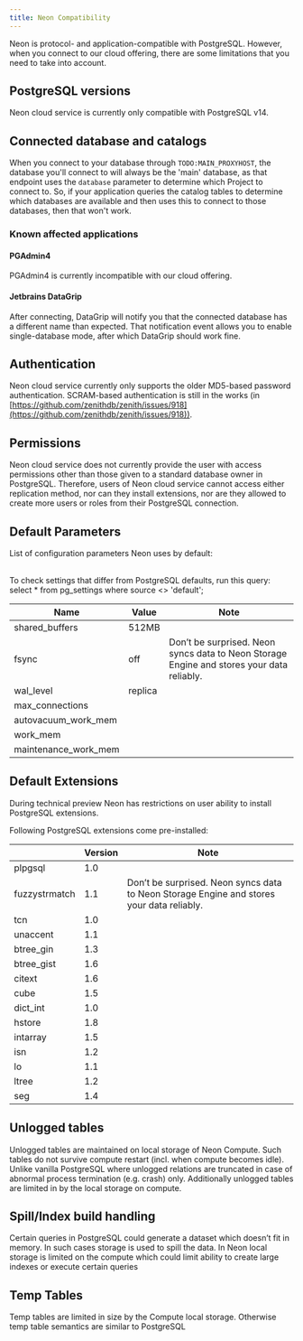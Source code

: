 ```yaml
---
title: Neon Compatibility
---
```


Neon is protocol- and application-compatible with PostgreSQL. However, when you connect to our cloud offering, there are some limitations that you need to take into account.

## PostgreSQL versions

Neon cloud service is currently only compatible with PostgreSQL v14.

## Connected database and catalogs

When you connect to your database through `TODO:MAIN_PROXYHOST`, the database you'll connect to will always be the 'main' database, as that endpoint uses the `database` parameter to determine which Project to connect to. So, if your application queries the catalog tables to determine which databases are available and then uses this to connect to those databases, then that won't work.

### Known affected applications

#### PGAdmin4

PGAdmin4 is currently incompatible with our cloud offering.

#### Jetbrains DataGrip

After connecting, DataGrip will notify you that the connected database has a different name than expected. That notification event allows you to enable single-database mode, after which DataGrip should work fine.

## Authentication

Neon cloud service currently only supports the older MD5-based password authentication. SCRAM-based authentication is still in the works (in [https://github.com/zenithdb/zenith/issues/918](https://github.com/zenithdb/zenith/issues/918)).

## Permissions

Neon cloud service does not currently provide the user with access permissions other than those given to a standard database owner in PostgreSQL. Therefore, users of Neon cloud service cannot access either replication method, nor can they install extensions, nor are they allowed to create more users or roles from their PostgreSQL connection.

## Default Parameters

List of configuration parameters Neon uses by default:

\
To check settings that differ from PostgreSQL defaults, run this query: \
select \* from pg_settings where source &lt;> 'default';

| Name                 | Value   | Note                                                                                      |
| -------------------- | ------- | ----------------------------------------------------------------------------------------- |
| shared_buffers       | 512MB   |                                                                                           |
| fsync                | off     | Don’t be surprised. Neon syncs data to Neon Storage Engine and stores your data reliably. |
| wal_level            | replica |                                                                                           |
| max_connections      |         |                                                                                           |
| autovacuum_work_mem  |         |                                                                                           |
| work_mem             |         |                                                                                           |
| maintenance_work_mem |         |                                                                                           |

## Default Extensions

During technical preview Neon has restrictions on user ability to install PostgreSQL extensions.

Following PostgreSQL extensions come pre-installed:

|               | Version | Note                                                                                      |
| ------------- | ------- | ----------------------------------------------------------------------------------------- |
| plpgsql       | 1.0     |                                                                                           |
| fuzzystrmatch | 1.1     | Don’t be surprised. Neon syncs data to Neon Storage Engine and stores your data reliably. |
| tcn           | 1.0     |                                                                                           |
| unaccent      | 1.1     |                                                                                           |
| btree_gin     | 1.3     |                                                                                           |
| btree_gist    | 1.6     |                                                                                           |
| citext        | 1.6     |                                                                                           |
| cube          | 1.5     |                                                                                           |
| dict_int      | 1.0     |                                                                                           |
| hstore        | 1.8     |                                                                                           |
| intarray      | 1.5     |                                                                                           |
| isn           | 1.2     |                                                                                           |
| lo            | 1.1     |                                                                                           |
| ltree         | 1.2     |                                                                                           |
| seg           | 1.4     |                                                                                           |

## Unlogged tables

Unlogged tables are maintained on local storage of Neon Compute. Such tables do not survive compute restart (incl. when compute becomes idle). Unlike vanilla PostgreSQL where unlogged relations are truncated in case of abnormal process termination (e.g. crash) only. Additionally unlogged tables are limited in by the local storage on compute.

## Spill/Index build handling

Certain queries in PostgreSQL could generate a dataset which doesn’t fit in memory. In such cases storage is used to spill the data. In Neon local storage is limited on the compute which could limit ability to create large indexes or execute certain queries

## Temp Tables

Temp tables are limited in size by the Compute local storage. Otherwise temp table semantics are similar to PostgreSQL
